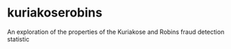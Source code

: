 # kuriakoserobins
An exploration of the properties of the Kuriakose and Robins fraud detection statistic
